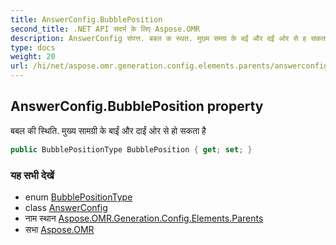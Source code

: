 ```yaml
---
title: AnswerConfig.BubblePosition
second_title: .NET API संदर्भ के लिए Aspose.OMR
description: AnswerConfig संपत्त. बबल क स्थत. मुख्य समग्र के बईं और दईं ओर से ह सकत है
type: docs
weight: 20
url: /hi/net/aspose.omr.generation.config.elements.parents/answerconfig/bubbleposition/
---
```

## AnswerConfig.BubblePosition property

बबल की स्थिति. मुख्य सामग्री के बाईं और दाईं ओर से हो सकता है

```csharp
public BubblePositionType BubblePosition { get; set; }
```

### यह सभी देखें

* enum [BubblePositionType](../../../aspose.omr.generation.config.enums/bubblepositiontype/)
* class [AnswerConfig](../)
* नाम स्थान [Aspose.OMR.Generation.Config.Elements.Parents](../../answerconfig/)
* सभा [Aspose.OMR](../../../)


